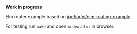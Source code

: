 **Work in progress** 

Elm router example based on  [joefiorini/elm-routing-example](https://github.com/joefiorini/elm-routing-example).

For testing run `make` and open `index.html` in browser.